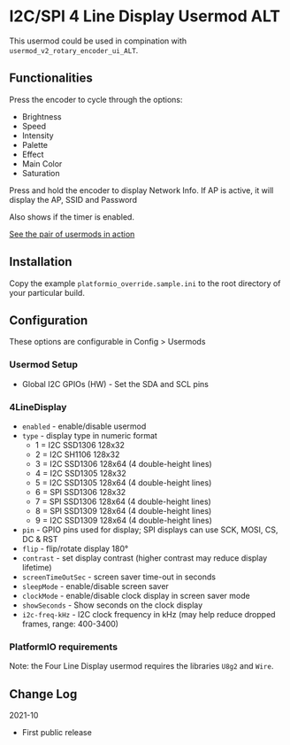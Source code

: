 # I2C/SPI 4 Line Display Usermod ALT

This usermod could be used in compination with `usermod_v2_rotary_encoder_ui_ALT`.

## Functionalities

Press the encoder to cycle through the options:

* Brightness
* Speed
* Intensity
* Palette
* Effect
* Main Color
* Saturation

Press and hold the encoder to display Network Info. If AP is active, it will display the AP, SSID and Password

Also shows if the timer is enabled.

[See the pair of usermods in action](https://www.youtube.com/watch?v=ulZnBt9z3TI)

## Installation

Copy the example `platformio_override.sample.ini` to the root directory of your particular build.

## Configuration

These options are configurable in Config > Usermods

### Usermod Setup

* Global I2C GPIOs (HW) - Set the SDA and SCL pins

### 4LineDisplay

* `enabled` - enable/disable usermod
* `type` - display type in numeric format
  * 1 = I2C SSD1306 128x32
  * 2 = I2C SH1106 128x32
  * 3 = I2C SSD1306 128x64 (4 double-height lines)
  * 4 = I2C SSD1305 128x32
  * 5 = I2C SSD1305 128x64 (4 double-height lines)
  * 6 = SPI SSD1306 128x32
  * 7 = SPI SSD1306 128x64 (4 double-height lines)
  * 8 = SPI SSD1309 128x64 (4 double-height lines)
  * 9 = I2C SSD1309 128x64 (4 double-height lines)
* `pin` - GPIO pins used for display; SPI displays can use SCK, MOSI, CS, DC & RST
* `flip` - flip/rotate display 180°
* `contrast` - set display contrast (higher contrast may reduce display lifetime)
* `screenTimeOutSec` - screen saver time-out in seconds
* `sleepMode` - enable/disable screen saver
* `clockMode` - enable/disable clock display in screen saver mode
* `showSeconds` - Show seconds on the clock display
* `i2c-freq-kHz` - I2C clock frequency in kHz (may help reduce dropped frames, range: 400-3400)

### PlatformIO requirements

Note: the Four Line Display usermod requires the libraries `U8g2` and `Wire`.

## Change Log

2021-10

* First public release
